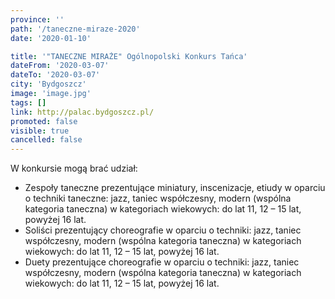 ```yaml
---
province: ''
path: '/taneczne-miraze-2020'
date: '2020-01-10'

title: '"TANECZNE MIRAŻE" Ogólnopolski Konkurs Tańca'
dateFrom: '2020-03-07'
dateTo: '2020-03-07'
city: 'Bydgoszcz'
image: 'image.jpg'
tags: []
link: http://palac.bydgoszcz.pl/
promoted: false
visible: true
cancelled: false
---
```

W konkursie mogą brać udział:
- Zespoły taneczne prezentujące miniatury, inscenizacje, etiudy w oparciu o techniki taneczne: jazz, taniec współczesny, modern (wspólna kategoria taneczna) w kategoriach wiekowych: do lat 11, 12 – 15 lat, powyżej 16 lat.
- Soliści prezentujący choreografie w oparciu 
o techniki: jazz, taniec współczesny, modern (wspólna kategoria taneczna) w kategoriach wiekowych: do lat 11, 12 – 15 lat, powyżej 16 lat.
- Duety prezentujące choreografie w oparciu 
o techniki: jazz, taniec współczesny, modern (wspólna kategoria taneczna) w kategoriach wiekowych: do lat 11, 12 – 15 lat, powyżej 16 lat.